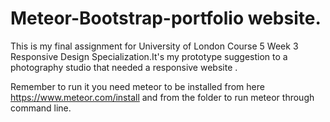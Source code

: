# Meteor-Bootstrap-portfolio website.
This is my final assignment for University of London Course 5 Week 3 Responsive Design Specialization.It's my prototype suggestion to a photography studio that needed a responsive website . 

Remember to run it you need meteor to be installed from here https://www.meteor.com/install and from the folder to run meteor through command line.
